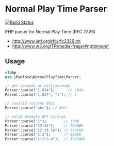 # Normal Play Time Parser

[![Build Status](https://travis-ci.org/podlove/normalplaytime.png?branch=master)](https://travis-ci.org/podlove/normalplaytime)

PHP parser for Normal Play Time (RFC 2326)

- http://www.ietf.org/rfc/rfc2326.txt
- http://www.w3.org/TR/media-frags/#npttimedef

## Usage

```php
<?php
use \Podlove\NormalPlayTime\Parser;

// get seconds or milliseconds
Parser::parse("1.834");      // 1834
Parser::parse("1.834", "s"); // 1

// invalid returns NULL
Parser::parse("abc"); // NULL

// valid example NPT strings
Parser::parse("1");        // 1000
Parser::parse("12:34");    // 754000
Parser::parse("12:34.56"); // 754560
Parser::parse("1:2");      // 62000
Parser::parse("1:2:3.4");  // 3723400
```